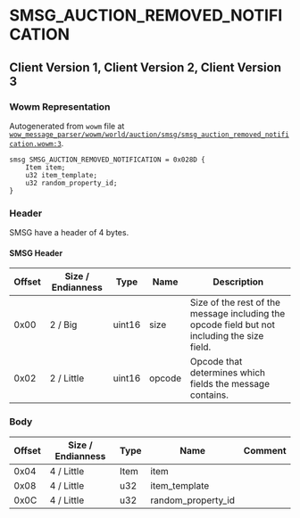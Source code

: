 # SMSG_AUCTION_REMOVED_NOTIFICATION

## Client Version 1, Client Version 2, Client Version 3

### Wowm Representation

Autogenerated from `wowm` file at [`wow_message_parser/wowm/world/auction/smsg/smsg_auction_removed_notification.wowm:3`](https://github.com/gtker/wow_messages/tree/main/wow_message_parser/wowm/world/auction/smsg/smsg_auction_removed_notification.wowm#L3).
```rust,ignore
smsg SMSG_AUCTION_REMOVED_NOTIFICATION = 0x028D {
    Item item;
    u32 item_template;
    u32 random_property_id;
}
```
### Header

SMSG have a header of 4 bytes.

#### SMSG Header

| Offset | Size / Endianness | Type   | Name   | Description |
| ------ | ----------------- | ------ | ------ | ----------- |
| 0x00   | 2 / Big           | uint16 | size   | Size of the rest of the message including the opcode field but not including the size field.|
| 0x02   | 2 / Little        | uint16 | opcode | Opcode that determines which fields the message contains.|

### Body

| Offset | Size / Endianness | Type | Name | Comment |
| ------ | ----------------- | ---- | ---- | ------- |
| 0x04 | 4 / Little | Item | item |  |
| 0x08 | 4 / Little | u32 | item_template |  |
| 0x0C | 4 / Little | u32 | random_property_id |  |

